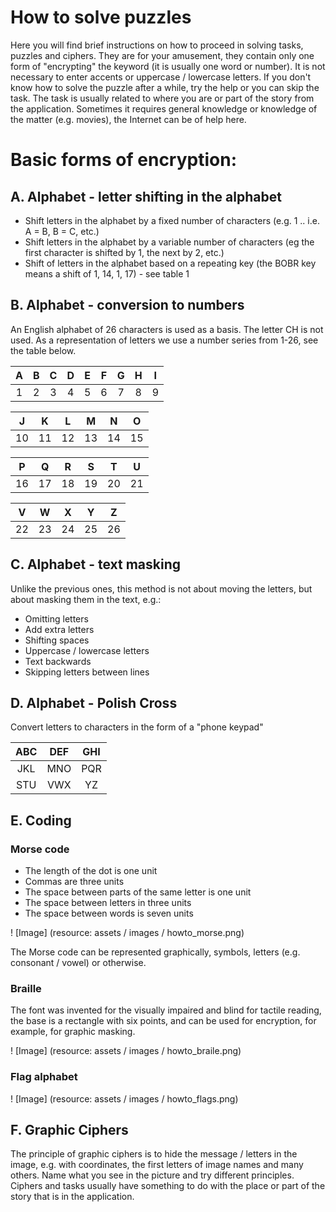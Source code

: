# How to solve puzzles 

Here you will find brief instructions on how to proceed in solving tasks, puzzles and ciphers. They are for your amusement, they contain only one form of "encrypting" the keyword (it is usually one word or number). It is not necessary to enter accents or uppercase / lowercase letters. If you don't know how to solve the puzzle after a while, try the help or you can skip the task. The task is usually related to where you are or part of the story from the application. Sometimes it requires general knowledge or knowledge of the matter (e.g. movies), the Internet can be of help here.

# Basic forms of encryption:
## A. Alphabet - letter shifting in the alphabet

* Shift letters in the alphabet by a fixed number of characters (e.g. 1 .. i.e. A = B, B = C, etc.)
* Shift letters in the alphabet by a variable number of characters (eg the first character is shifted by 1, the next by 2, etc.)
* Shift of letters in the alphabet based on a repeating key (the BOBR key means a shift of 1, 14, 1, 17) - see table 1

## B. Alphabet - conversion to numbers

An English alphabet of 26 characters is used as a basis. The letter CH is not used. As a representation of letters we use a number series from 1-26, see the table below.

|  A |  B |  C |  D |  E |  F |  G |  H |  I |
|:--:|:--:|:--:|:--:|:--:|:--:|:--:|:--:|:--:|
|  1 |  2 |  3 |  4 |  5 |  6 |  7 |  8 |  9 |

| J |  K |  L |  M  | N |  O | 
|:--:|:--:|:--:|:--:|:--:|:--:|
| 10 | 11 | 12 | 13 |14 | 15 | 

| P |  Q |  R |  S |  T |  U | 
|:--:|:--:|:--:|:--:|:--:|:--:|
|16 | 17 | 18 | 19 | 20 | 21 | 

 |V |  W |  X |  Y |  Z |
 |:--:|:--:|:--:|:--:|:--:|
 |22 | 23 | 24 | 25 | 26 |
 
## C. Alphabet - text masking

Unlike the previous ones, this method is not about moving the letters, but about masking them in the text, e.g.:

* Omitting letters
* Add extra letters
* Shifting spaces
* Uppercase / lowercase letters
* Text backwards
* Skipping letters between lines

## D. Alphabet - Polish Cross

Convert letters to characters in the form of a "phone keypad"

|ABC	|DEF	|GHI |
|:-----:|:-----:|:----:|
|JKL	|MNO	|PQR|
|STU	|VWX	|YZ|

## E. Coding

### Morse code

* The length of the dot is one unit
* Commas are three units
* The space between parts of the same letter is one unit
* The space between letters in three units
* The space between words is seven units
 
! [Image] (resource: assets / images / howto_morse.png)

The Morse code can be represented graphically, symbols, letters (e.g. consonant / vowel) or otherwise.

### Braille

The font was invented for the visually impaired and blind for tactile reading, the base is a rectangle with six points, and can be used for encryption, for example, for graphic masking.

! [Image] (resource: assets / images / howto_braile.png)

### Flag alphabet
 
! [Image] (resource: assets / images / howto_flags.png)

## F. Graphic Ciphers

The principle of graphic ciphers is to hide the message / letters in the image, e.g. with coordinates, the first letters of image names and many others. Name what you see in the picture and try different principles. Ciphers and tasks usually have something to do with the place or part of the story that is in the application.